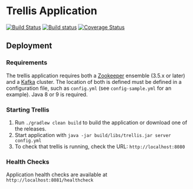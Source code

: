 # Trellis Application

[![Build Status](https://travis-ci.org/trellis-ldp/trellis-app.png?branch=master)](https://travis-ci.org/trellis-ldp/trellis-app)
[![Build status](https://ci.appveyor.com/api/projects/status/xu5qujp9ky2xq0uf?svg=true)](https://ci.appveyor.com/project/acoburn/trellis-app)
[![Coverage Status](https://coveralls.io/repos/github/trellis-ldp/trellis-app/badge.svg?branch=master)](https://coveralls.io/github/trellis-ldp/trellis-app?branch=master)

## Deployment

### Requirements

The trellis application requires both a [Zookeeper](http://zookeeper.apache.org) ensemble (3.5.x or later)
and a [Kafka](http://kafka.apache.org) cluster. The location of both is defined must be defined in a configuration
file, such as `config.yml` (see `config-sample.yml` for an example). Java 8 or 9 is required.

### Starting Trellis

1. Run `./gradlew clean build` to build the application or download one of the releases.
2. Start application with `java -jar build/libs/trellis.jar server config.yml`
3. To check that trellis is running, check the URL: `http://localhost:8080`

### Health Checks

Application health checks are available at `http://localhost:8081/healthcheck`
